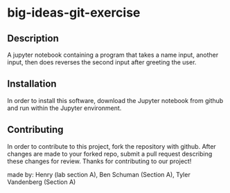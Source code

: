 # big-ideas-git-exercise

## Description
A jupyter notebook containing a program that takes a name input, another input, then does reverses the second input after greeting the user.

## Installation
In order to install this software, download the Jupyter notebook from github and run within the Jupyter environment.

## Contributing
In order to contribute to this project, fork the repository with github. After changes are made to your forked repo, submit a pull request describing these changes for review.  Thanks for contributing to our project!

made by: Henry (lab section A), Ben Schuman (Section A), Tyler Vandenberg (Section A)
